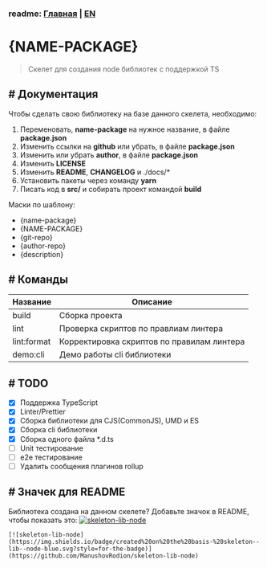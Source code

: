### readme: [Главная](./../README.md) | [EN](./README-DEVELOP-EN.md)

# {NAME-PACKAGE}

> Скелет для создания node библиотек с поддержкой TS

## # Документация

Чтобы сделать свою библиотеку на базе данного скелета, необходимо:

1. Переменовать, **name-package** на нужное название, в файле **package.json**
2. Изменить ссылки на **github** или убрать, в файле **package.json**
3. Изменить или убрать **author**, в файле **package.json**
4. Изменить **LICENSE**
5. Изменить **README**, **CHANGELOG** и ./docs/\*
6. Установить пакеты через команду **yarn**
7. Писать код в **src/** и собирать проект командой **build**

Маски по шаблону:

- {name-package}
- {NAME-PACKAGE}
- {git-repo}
- {author-repo}
- {description}

## # Команды

| Название    | Описание                                   |
| ----------- | ------------------------------------------ |
| build       | Сборка проекта                             |
| lint        | Проверка скриптов по правлиам линтера      |
| lint:format | Корректировка скриптов по правилам линтера |
| demo:cli    | Демо работы cli библиотеки                 |

## # TODO

- [x] Поддержка TypeScript
- [x] Linter/Prettier
- [x] Сборка библиотеки для CJS(CommonJS), UMD и ES
- [x] Сборка cli библиотеки
- [x] Сборка одного файла \*.d.ts
- [ ] Unit тестирование
- [ ] e2e тестирование
- [ ] Удалить сообщения плагинов rollup

## # Значек для README

Библиотека создана на данном скелете? Добавьте значок в README, чтобы показать это: [![skeleton-lib-node](https://img.shields.io/badge/created%20on%20the%20basis-%20skeleton--lib--node-blue.svg?style=for-the-badge)](https://github.com/ManushovRodion/skeleton-lib-node)

```
[![skeleton-lib-node](https://img.shields.io/badge/created%20on%20the%20basis-%20skeleton--lib--node-blue.svg?style=for-the-badge)](https://github.com/ManushovRodion/skeleton-lib-node)
```
